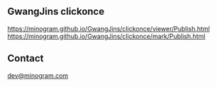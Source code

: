 ## GwangJins clickonce 

https://minogram.github.io/GwangJins/clickonce/viewer/Publish.html
https://minogram.github.io/GwangJins/clickonce/mark/Publish.html

## Contact

dev@minogram.com 
